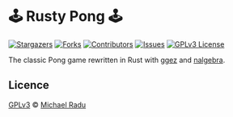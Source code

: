 #  🕹️ Rusty Pong 🕹️

[![Stargazers][stars-shield]][stars-url]
[![Forks][forks-shield]][forks-url]
[![Contributors][contributors-shield]][contributors-url]
[![Issues][issues-shield]][issues-url]
[![GPLv3 License][license-shield]][license-url]

The classic Pong game rewritten in Rust with [ggez](https://ggez.rs/) and [nalgebra](https://nalgebra.org/).

## Licence

[GPLv3](michaelradu/rusty-pong/LICENSE) © [Michael Radu](https://www.mihairadu.cf)



<!-- MARKDOWN LINKS & IMAGES -->
<!-- https://www.markdownguide.org/basic-syntax/#reference-style-links -->
[contributors-shield]: https://img.shields.io/github/contributors/michaelradu/rusty-pong.svg?style=social
[contributors-url]: https://github.com/michaelradu/rusty-pong/graphs/contributors
[forks-shield]: https://img.shields.io/github/forks/michaelradu/rusty-pong.svg?style=social
[forks-url]: https://github.com/michaelradu/rusty-pong/network/members
[stars-shield]: https://img.shields.io/github/stars/michaelradu/rusty-pong.svg?style=social
[stars-url]: https://github.com/michaelradu/rusty-pong/stargazers
[issues-shield]: https://img.shields.io/github/issues/michaelradu/rusty-pong.svg?style=social
[issues-url]: https://github.com/michaelradu/rusty-pong/issues
[license-shield]: https://img.shields.io/github/license/michaelradu/rusty-pong.svg?style=social
[license-url]: https://github.com/michaelradu/rusty-pong/blob/master/LICENSE